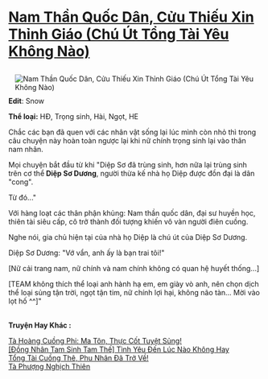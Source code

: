 <a href="https://utruyen.com/truyen/nam-than-quoc-dan-cuu-thieu-xin-thinh-giao-chu-ut-tong-tai-yeu-khong-nao/19254/" title="Nam Thần Quốc Dân, Cửu Thiếu Xin Thỉnh Giáo (Chú Út Tổng Tài Yêu Không Nào)"><h1>Nam Thần Quốc Dân, Cửu Thiếu Xin Thỉnh Giáo (Chú Út Tổng Tài Yêu Không Nào)</h1></a><div style="display:table"><img align="right" style="float: left; padding: 10px;" src="https://utruyen.com/images/story/200x260/nam-than-quoc-dan-cuu-thieu-xin-thinh-giao-chu-ut-tong-tai-yeu-khong-nao.jpg" alt="Nam Thần Quốc Dân, Cửu Thiếu Xin Thỉnh Giáo (Chú Út Tổng Tài Yêu Không Nào)"><b>Edit</b>: Snow<p></p><b>Thể loại:</b> HĐ, Trọng sinh, Hài, Ngọt, HE<p></p>Chắc các bạn đã quen với các nhân vật sống lại lúc mình còn nhỏ thì trong câu chuyện này hoàn toàn ngược lại khi nữ chính trọng sinh lại vào thân nam nhân.<p></p>Mọi chuyện bắt đầu từ khi "Diệp Sơ đã trùng sinh, hơn nữa lại trùng sinh trên cơ thể<b> Diệp Sơ Dương</b>, người thừa kế nhà họ Diệp được đồn đại là dân "cong".<p></p>Từ đó..."<p></p>Với hàng loạt các thân phận khủng: Nam thần quốc dân, đại sư huyền học, thiên tài siêu cấp, cô trở thành đối tượng khiến vô vàn người điên cuồng.<p></p>Nghe nói, gia chủ hiện tại của nhà họ Diệp là chú út của Diệp Sơ Dương.<p></p>Diệp Sơ Dương: "Vớ vẩn, anh ấy là bạn trai tôi!"<p></p>[Nữ cải trang nam, nữ chính và nam chính không có quan hệ huyết thống...]<p></p>[TEAM không thích thể loại anh hành hạ em, em giày vò anh, nên chọn dịch thể loại sủng tận trời, ngọt tận tim, nữ chính lợi hại, không não tàn... Mời vào lọt hố ^^]"</div><p><br><b>Truyện Hay Khác :</b></p><a href="https://utruyen.com/truyen/ta-hoang-cuong-phi-ma-ton-thuc-cot-tuyet-sung/18952/" alt="Tà Hoàng Cuồng Phi: Ma Tôn, Thực Cốt Tuyệt Sủng!">Tà Hoàng Cuồng Phi: Ma Tôn, Thực Cốt Tuyệt Sủng!</a><br/><a href="https://github.com/quanluxury/ngontinhhot/tree/master/truyenhay/19427/" alt="[Đồng Nhân Tam Sinh Tam Thế] Tình Yêu Đến Lúc Nào Không Hay">[Đồng Nhân Tam Sinh Tam Thế] Tình Yêu Đến Lúc Nào Không Hay</a><br/><a href="https://github.com/quanluxury/ngontinhhot/tree/master/truyenhay/19073/" alt="Tổng Tài Cuồng Thê, Phu Nhân Đã Trở Về!">Tổng Tài Cuồng Thê, Phu Nhân Đã Trở Về!</a><br/><a href="https://www.flickr.com/photos/184340401@N07/48819081597/" alt="Tà Phượng Nghịch Thiên">Tà Phượng Nghịch Thiên</a><br/>
